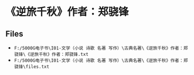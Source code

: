 # 《逆旅千秋》作者：郑骁锋

## Files

- `F:/5000G电子书\I01-文学（小说 诗歌 名著 写作）\古典名著\《逆旅千秋》作者：郑骁锋\《逆旅千秋》作者：郑骁锋.txt`
- `F:/5000G电子书\I01-文学（小说 诗歌 名著 写作）\古典名著\《逆旅千秋》作者：郑骁锋\files.txt`
